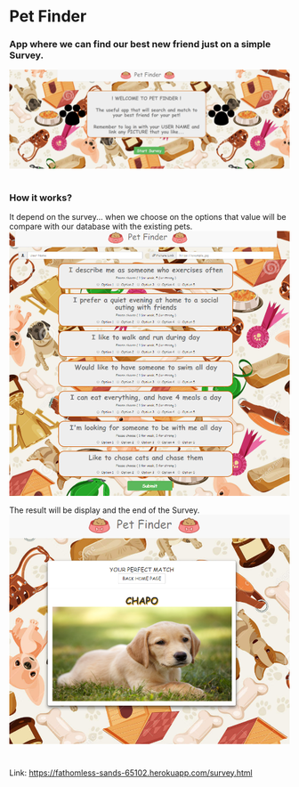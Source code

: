 # Pet Finder

### App where we can find our best new friend just on a simple Survey.
![alt text](https://github.com/marioiovanna/FriendFinder/blob/master/app/public/app-pic/main.PNG)

#
### How it works?
It depend on the survey... when we choose on the options that value will be compare with our database with the existing pets.
![alt text](https://github.com/marioiovanna/FriendFinder/blob/master/app/public/app-pic/survey.PNG)

The result will be display and the end of the Survey.
![alt text](https://github.com/marioiovanna/FriendFinder/blob/master/app/public/app-pic/result.PNG)

#
Link:  https://fathomless-sands-65102.herokuapp.com/survey.html
